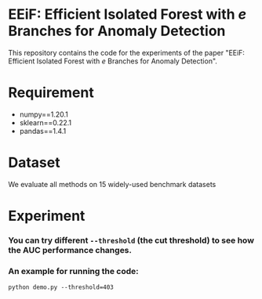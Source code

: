 # EEiF: Efficient Isolated Forest with $e$ Branches for Anomaly Detection
This repository contains the code for the experiments of the paper "EEiF: Efficient Isolated Forest with $e$ Branches for Anomaly Detection".

# Requirement
- numpy==1.20.1
- sklearn==0.22.1
- pandas==1.4.1

# Dataset
We evaluate all methods on 15 widely-used benchmark datasets

# Experiment
### You can try different `--threshold` (the cut threshold) to see how the AUC performance changes. 
### An example for running the code:
    python demo.py --threshold=403 
